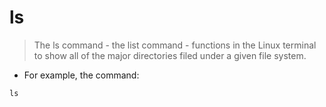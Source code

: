 # ls

> The ls command - the list command - functions in the Linux terminal to show all of the major directories filed under a given file system.

- For example, the command:

`ls`
